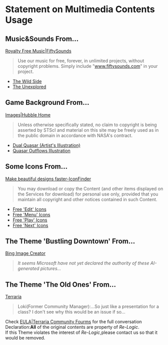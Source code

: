 # Statement on Multimedia Contents Usage

## Music&Sounds From...
[Royalty Free Music|FiftySounds](www.fiftysounds.com)  
> Use our music for free, forever, in unlimited projects, without copyright problems.
Simply include "www.fiftysounds.com" in your project.
+ [The Wild Side](https://www.fiftysounds.com/royalty-free-music/cinematic.html)
+ [The Unexplored](https://www.fiftysounds.com/royalty-free-music/cinematic.html)

## Game Background From...
[Images|Hubble Home](https://hubblesite.org/images)
> Unless otherwise specifically stated, no claim to copyright is being asserted by STScI and material on this site may be freely used as in the public domain in accordance with NASA's contract.
+ [Dual Quasar (Artist's Illustration)](https://hubblesite.org/contents/media/images/2023/002/01GWQ9MV06BGF05SJXY25FGQYJ)
+ [Quasar Outflows Illustration](https://hubblesite.org/contents/media/images/2020/10/4638-Image?page=4&Topic=107-cosmic-wonders&filterUUID=5a370ecc-f605-44dd-8096-125e4e623945)

## Some Icons From...
[Make beautiful designs faster-IconFinder](https://www.iconfinder.com/)
> You may download or copy the Content (and other items displayed on the Services for download) for personal use only, provided that you maintain all copyright and other notices contained in such Content.  
+ [Free 'Edit' Icons](https://www.iconfinder.com/search?q=edit&price=free&style=solid)
+ [Free 'Menu' Icons](https://www.iconfinder.com/search?q=menu&price=free&style=solid)
+ [Free 'Play' Icons](https://www.iconfinder.com/search?q=play&price=free&style=solid)
+ [Free 'Next' Icons](https://www.iconfinder.com/search?q=next&price=free&style=solid)

## The Theme 'Bustling Downtown' From...
[Bing Image Creator](https://bing.com/create)
> _It seems Microsoft have not yet declared the authority of these AI-generated pictures..._

## The Theme 'The Old Ones' From...
[Terraria](https://store.steampowered.com/app/105600/Terraria/)
>Loki(Former Community Manager):...So just like a presentation for a class? I don't see why this would be an issue if so...


Check [EULA|Terraria Community Fourms](https://forums.terraria.org/index.php?threads/eula.21697/#post-601446) for the full conversation    
Declaration:**All** of the original contents are property of _Re-Logic_.  
If this Theme violates the interest of _Re-Logic_,please contact us so that it would be removed.
